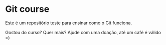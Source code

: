 # Git course

Este é um repositório teste para ensinar como o Git funciona.

Gostou do curso? Quer mais? Ajude com uma doação, até um café é válido =)
